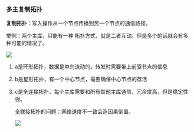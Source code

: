 ### 多主复制拓扑

**复制拓扑**：写入操作从一个节点传播到另一个节点的通信路径。

举例：两个主库，只能有一种 拓扑方式，就是二者互动。但是多个的话就会有多种可能的情况了。

![](https://wtsclwq.oss-cn-beijing.aliyuncs.com/ch05-fig08.png)

1. a是环形拓扑，数据是单向流动的，转发时需要带上前驱节点的信息

2. b是星形拓扑，有一个中心节点，需要确保中心节点的存活

3. c是全连接拓扑，每个主库需要和所有其他主库通信，冗余度高，但是稳定性强。

   全联接拓扑的问题：网络速度不一致会造因果倒置。

   ![](https://wtsclwq.oss-cn-beijing.aliyuncs.com/ch05-fig09.png)

